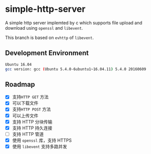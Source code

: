 # simple-http-server

A simple http server implemted by c which supports file upload and download using `openssl` and `libevent`.

This branch is based on `evhttp` of `libevent`. 

## Development Environment

``` bash
Ubuntu 16.04
gcc version: gcc (Ubuntu 5.4.0-6ubuntu1~16.04.11) 5.4.0 20160609
```

## Roadmap

* [x] 支持`HTTP GET` 方法
* [x] 可以下载文件
* [x] 支持`HTTP POST` 方法
* [x] 可以上传文件
* [x] 支持 HTTP 分块传输
* [x] 支持 HTTP 持久连接
* [ ] 支持 HTTP 管道
* [x] 使用 `openssl` 库，支持 HTTPS
* [x] 使用 `libevent` 支持多路并发
